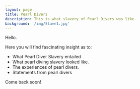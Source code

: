 ```yaml
---
layout: page
title: Pearl Divers
description: This is what slavery of Pearl Divers was like.
background: '/img/Slave1.jpg'
---
```


Hello.

Here you will find fascinating insight as to:
* What Pearl Diver Slavery entailed
* What pearl diving slavery looked like.
* The experiences of pearl divers.
* Statements from pearl divers 

Come back soon!
